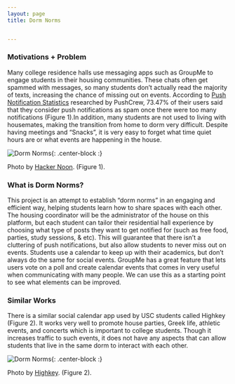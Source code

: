 ```yaml
---
layout: page
title: Dorm Norms


---
```


### Motivations + Problem

Many college residence halls use messaging apps such as GroupMe to engage students in their housing communities. 
These chats often get spammed with messages, so many students don’t actually read the majority of texts, increasing 
the chance of missing out on events. According to [Push Notification Statistics](https://www.businessofapps.com/marketplace/push-notifications/research/push-notifications-statistics/)
researched by PushCrew, 73.47% of their 
users said that they consider push notifications as spam once there were too many notifications (Figure 1).In addition, many 
students are not used to living with housemates, making the transition from home to dorm very difficult. Despite having
meetings and “Snacks”, it is very easy to forget what time quiet hours are or what events are happening in the house. 

![Dorm Norms]({{site.baseurl}}/img/push.jpeg){: .center-block :}

Photo by [Hacker Noon](https://hackernoon.com/complete-guide-receive-push-notifications-in-react-native-ios-app-38b1ec5b1b15). (Figure 1).


### What is Dorm Norms? 

This project is an attempt to establish “dorm norms” in an engaging and efficient way, helping 
students learn how to share spaces with each other. The housing coordinator will be the administrator of the 
house on this platform, but each student can tailor their residential hall experience by choosing what type of 
posts they want to get notified for (such as free food, parties, study sessions, & etc). This will guarantee that 
there isn’t a cluttering of push notifications, but also allow students to never miss out on events. Students 
use a calendar to keep up with their academics, but don’t always do the same for social events. GroupMe has a great 
feature that lets users vote on a poll and create calendar events that comes in very useful when communicating with 
many people. We can use this as a starting point to see what elements can be improved. 

### Similar Works


There is a similar social calendar app used by USC students called Highkey (Figure 2). 
It works very well to promote house parties, Greek life, athletic events, and concerts which is 
important to college students. Though it increases traffic to such events, it does not have any aspects that 
can allow students that live in the same dorm to interact with each other. 


![Dorm Norms]({{site.baseurl}}/img/highkey.png){: .center-block :}

Photo by [Highkey](https://medium.com/@justinemoore_85088/building-a-social-app-with-50-campus-saturation-with-vili-vaananen-highkey-85717011283c). (Figure 2).
